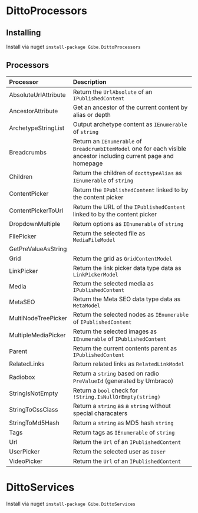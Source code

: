 # DittoProcessors

## Installing

Install via nuget ``` install-package Gibe.DittoProcessors ```

## Processors
| Processor | Description |
|:----------|:------------|
|AbsoluteUrlAttribute| Return the ```UrlAbsolute``` of an ```IPublishedContent``` |
|AncestorAttribute| Get an ancestor of the current content by alias or depth |
|ArchetypeStringList| Output archetype content as ```IEnumerable``` of ```string``` |
|Breadcrumbs| Return an ```IEnumerable``` of ```BreadcrumbItemModel``` one for each visible ancestor including current page and homepage  |
|Children| Return the children of ```docttypeAlias``` as ```IEnumerable``` of ```string``` |
|ContentPicker| Return the ```IPublishedContent``` linked to by the content picker |
|ContentPickerToUrl| Return the URL of the ```IPublishedContent``` linked to by the content picker |
|DropdownMultiple| Return options as ```IEnumerable``` of ```string``` |
|FilePicker| Return the selected file as ```MediaFileModel``` |
|GetPreValueAsString| |
|Grid| Return the grid as ```GridContentModel``` |
|LinkPicker| Return the link picker data type data as ```LinkPickerModel``` |
|Media| Return the selected media as ```IPublishedContent``` |
|MetaSEO| Return the Meta SEO data type data as ```MetaModel``` |
|MultiNodeTreePicker| Return the selected nodes as ```IEnumerable``` of ```IPublishedContent``` |
|MultipleMediaPicker| Return the selected images as ```IEnumerable``` of ```IPublishedContent``` |
|Parent| Return the current contents parent as ```IPublishedContent```|
|RelatedLinks| Return related links as ```RelatedLinkModel``` |
|Radiobox| Return a ```string``` based on radio ```PreValueId``` (generated by Umbraco) |
|StringIsNotEmpty| Return a ```bool``` check for ```!String.IsNullOrEmpty(string)``` |
|StringToCssClass| Return a ```string``` as a ```string``` without special characaters |
|StringToMd5Hash| Return a ```string``` as MD5 hash ```string``` |
|Tags| Return tags as ```IEnumerable``` of ```string``` |
|Url| Return the ```Url``` of an ```IPublishedContent``` |
|UserPicker| Return the selected user as ```IUser``` |
|VideoPicker| Return the ```Url``` of an ```IPublishedContent``` |

# DittoServices

Install via nuget ``` install-package Gibe.DittoServices ```
